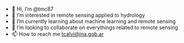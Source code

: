 - 👋 Hi, I’m @tmc87
- 👀 I’m interested in remote sensing applied to hydrology
- 🌱 I’m currently learning about machine learning and remote sensing
- 💞️ I’m looking to collaborate on everythings related to remote sensing
- 📫 How to reach me tcalvi@ina.gob.ar

<!---
tmc87/tmc87 is a ✨ special ✨ repository because its `README.md` (this file) appears on your GitHub profile.
You can click the Preview link to take a look at your changes.
--->
